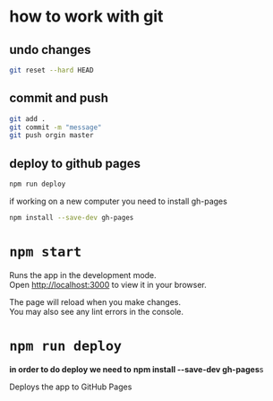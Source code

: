 # how to work with git
## undo changes 
```bash
git reset --hard HEAD
```
## commit and push
```bash
git add .
git commit -m "message"
git push orgin master 
```

## deploy to github pages
```bash
npm run deploy
```
if working on a new computer you need to install gh-pages
```bash
npm install --save-dev gh-pages
```

# `npm start`

Runs the app in the development mode.\
Open [http://localhost:3000](http://localhost:3000) to view it in your browser.

The page will reload when you make changes.\
You may also see any lint errors in the console.

# `npm run deploy`
**in order to do deploy we need to**
**npm install --save-dev gh-pages**s

Deploys the app to GitHub Pages